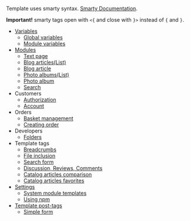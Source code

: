 
Template uses smarty syntax. [Smarty Documentation](https://www.smarty.net/docs/en/).

**Important!** smarty tags open with `<{` and close with `}>` instead of `{` and `}`.

- [Variables](variables.md)
  - [Global variables](global_variables.md)
  - [Module variables](module_variables.md)
- [Modules](modules/index.md)
  - [Text page](text.md)
  - [Blog articles(List)](articles.md)
  - [Blog article](article.md)
  - [Photo albums(List)](photo_albums.md)
  - [Photo album](photo_album.md)
  - [Search](search.md)
- Customers
  - [Authorization](customers/authorization.md)
  - [Account](customers/account.md)
- Orders
  - [Basket management](orders/basket_management.md)
  - [Creating order](orders/creating_order.md)
- Developers
  - [Folders](developers/folders.md)
- Template tags
  - [Breadcrumbs](tags/breadcrumbs.md)
  - [File inclusion](tags/file.md)
  - [Search form](tags/search_form.md)
  - [Discussion, Reviews, Comments](tags/discussion.md)
  - [Catalog articles comparison](tags/comparison.md)
  - [Catalog articles favorites](tags/favorites.md)
- [Settings](settings/settings.md)
  - [System module templates](settings/system_module_templates.md)
  - [Using npm](settings/using_npm.md)
- [Template post-tags](post_tags/index.md)
  - [Simple form](post_tags/simple_form.md)
